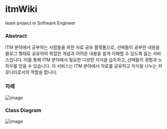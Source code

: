 # itmWiki
team project in Software Engineer

### Abstract
ITM 분야에서 공부하는 사람들을 위한 자료 공유 플랫폼으로, 선배들이 공부한 내용을 블로그 형태로 공유하여 복잡한 개념과 어려운 내용을 쉽게 이해할 수 있도록 돕는 서비스입니다. 이를 통해 ITM 분야에서 필요한 다양한 지식을 습득하고, 선배들의 경험과 노하우를 얻을 수 있습니다. 이 서비스는 ITM 분야에서 자료를 공유하고 지식을 나누는 커뮤니티로서의 역할을 합니다.

### 차례
![image](https://user-images.githubusercontent.com/107410759/230644059-494fdaa3-ebdd-436f-94c0-90b3ced1ce8d.png)

### Class Diagram
![image](https://user-images.githubusercontent.com/107410759/230644154-51849367-4e62-4cff-a545-f1f3dc6115b7.png)

